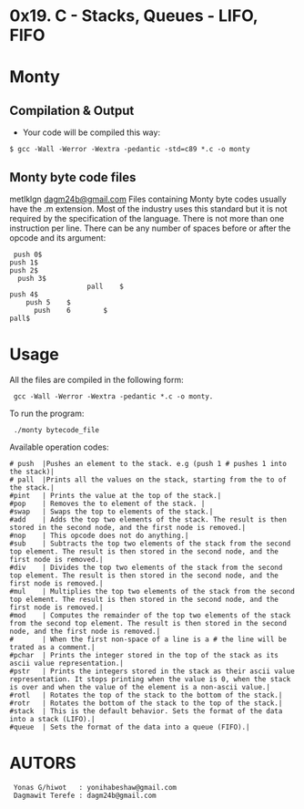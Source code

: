# 0x19. C - Stacks, Queues - LIFO, FIFO
# Monty
## Compilation & Output
* Your code will be compiled this way:
```
$ gcc -Wall -Werror -Wextra -pedantic -std=c89 *.c -o monty

```
## Monty byte code files

 metlklgn dagm24b@gmail.com
Files containing Monty byte codes usually have the .m extension. Most of the industry uses this standard but it is not required by the specification of the language. There is not more than one instruction per line. There can be any number of spaces before or after the opcode and its argument:

```
 push 0$
push 1$
push 2$
  push 3$
                   pall    $
push 4$
    push 5    $
      push    6        $
pall$

```

# Usage

All the files are compiled in the following form:

```
 gcc -Wall -Werror -Wextra -pedantic *.c -o monty.

```

To run the program:

```
 ./monty bytecode_file
```
Available operation codes:
```
# push  |Pushes an element to the stack. e.g (push 1 # pushes 1 into the stack)|
# pall  |Prints all the values on the stack, starting from the to of the stack.|
#pint   | Prints the value at the top of the stack.|
#pop    | Removes the to element of the stack. |
#swap   | Swaps the top to elements of the stack.|
#add    | Adds the top two elements of the stack. The result is then stored in the second node, and the first node is removed.|
#nop    | This opcode does not do anything.|
#sub    | Subtracts the top two elements of the stack from the second top element. The result is then stored in the second node, and the first node is removed.|
#div    | Divides the top two elements of the stack from the second top element. The result is then stored in the second node, and the first node is removed.|
#mul    | Multiplies the top two elements of the stack from the second top element. The result is then stored in the second node, and the first node is removed.|
#mod    | Computes the remainder of the top two elements of the stack from the second top element. The result is then stored in the second node, and the first node is removed.|
#       | When the first non-space of a line is a # the line will be trated as a comment.|
#pchar  | Prints the integer stored in the top of the stack as its ascii value representation.|
#pstr   | Prints the integers stored in the stack as their ascii value representation. It stops printing when the value is 0, when the stack is over and when the value of the element is a non-ascii value.|
#rotl   | Rotates the top of the stack to the bottom of the stack.|
#rotr   | Rotates the bottom of the stack to the top of the stack.|
#stack  | This is the default behavior. Sets the format of the data into a stack (LIFO).|
#queue  | Sets the format of the data into a queue (FIFO).|
```
# AUTORS
```
 Yonas G/hiwot   : yonihabeshaw@gmail.com 
 Dagmawit Terefe : dagm24b@gmail.com
```
